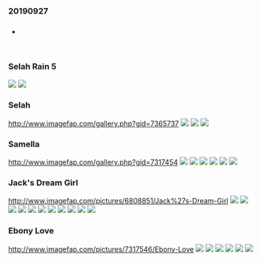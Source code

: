 ### 20190927
### 
- 
![]()
---
### Selah Rain 5
![](https://x.imagefapusercontent.com/u/Bill-75/7878641/1717387273/0.jpg)
![](https://x.imagefapusercontent.com/u/Bill-75/7878641/1786199054/1.jpg)
![]()
![]()
![]()
![]()
![]()
### Selah
http://www.imagefap.com/gallery.php?gid=7365737
![](http://x.imagefapusercontent.com/u/Danbo73/7365737/899709937/Curves_Selah1c.png)
![](http://x.imagefapusercontent.com/u/Danbo73/7365737/1443792731/Curves_Selah2d.png)
![](http://x.imagefapusercontent.com/u/Danbo73/7365737/1920615775/Curves_Selah4a.png)
### Samella
http://www.imagefap.com/gallery.php?gid=7317454
![](http://x.imagefapusercontent.com/u/Danbo73/7317454/857846018/ebonylust_Samella1a.png)
![](http://x.imagefapusercontent.com/u/Danbo73/7317454/1791405533/ebonylust_Samella3a.png)
![](http://x.imagefapusercontent.com/u/Danbo73/7317454/333065380/ebonylust_Samella3b.png)
![](http://x.imagefapusercontent.com/u/Danbo73/7317454/365338036/ebonylust_Samella4a.png)
![](http://x.imagefapusercontent.com/u/Danbo73/7317454/417466776/ebonylust_Samella6a.png)
![](http://x.imagefapusercontent.com/u/Danbo73/7317454/985737806/ebonylust_Samella6b.png)
### Jack's Dream Girl
http://www.imagefap.com/pictures/6808851/Jack%27s-Dream-Girl
![](http://x.imagefapusercontent.com/u/Danbo73/6808851/978124551/Dream_72850_20170421003421_1.png)
![](http://x.imagefapusercontent.com/u/Danbo73/6808851/477714231/72850_20170421145926_1.png)
![](http://x.imagefapusercontent.com/u/Danbo73/6808851/793800991/72850_20170421150154_1.png)
![](http://x.imagefapusercontent.com/u/Danbo73/6808851/2060851525/72850_20170421153055_1.png)
![](http://x.imagefapusercontent.com/u/Danbo73/6808851/272574556/72850_20170421153543_1.png)
![](http://x.imagefapusercontent.com/u/Danbo73/6808851/1102851840/72850_20170421165744_1.png)
![](http://x.imagefapusercontent.com/u/Danbo73/6808851/2033903934/72850_20170421165918_1.png)
![](http://x.imagefapusercontent.com/u/Danbo73/6808851/535212518/72850_20170421170102_1.png)
![](http://x.imagefapusercontent.com/u/Danbo73/6808851/77015213/72850_20170421170545_1.png)
![](http://x.imagefapusercontent.com/u/Danbo73/6808851/2008159238/72850_20170421170743_1.png)
![](http://x.imagefapusercontent.com/u/Danbo73/6808851/1844642432/72850_20170421181457_1.png)
### Ebony Love
http://www.imagefap.com/pictures/7317546/Ebony-Love
![](http://x.imagefapusercontent.com/u/Danbo73/7317546/1998218145/ebonylust2_Eb1d.png)
![](http://x.imagefapusercontent.com/u/Danbo73/7317546/1995286459/ebonylust2_Eb4a.png)
![](http://x.imagefapusercontent.com/u/Danbo73/7317546/1133274600/ebonylust2_Eb4b.png)
![](http://x.imagefapusercontent.com/u/Danbo73/7317546/1412353689/ebonylust2_Eb4c.png)
![](http://x.imagefapusercontent.com/u/Danbo73/7317546/406465356/ebonylust2_Eb4d.png)
![](http://x.imagefapusercontent.com/u/Danbo73/7317546/455640370/ebonylust2_Eb6c.png)
